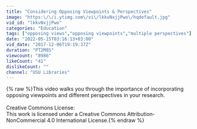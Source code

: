 ```yaml
---
title: "Considering Opposing Viewpoints & Perspectives"
image: "https:\/\/i.ytimg.com\/vi\/lkkvNxjjPwo\/hqdefault.jpg"
vid_id: "lkkvNxjjPwo"
categories: "Education"
tags: ["opposing views","opposing viewpoints","multiple perspectives"]
date: "2022-05-15T03:16:13+03:00"
vid_date: "2017-12-06T19:19:37Z"
duration: "PT2M8S"
viewcount: "8986"
likeCount: "41"
dislikeCount: ""
channel: "USU Libraries"
---
```

{% raw %}This video walks you through the importance of incorporating opposing viewpoints and different perspectives in your research.<br /><br />Creative Commons License:<br />This work is licensed under a Creative Commons Attribution-NonCommercial 4.0 International License.{% endraw %}
